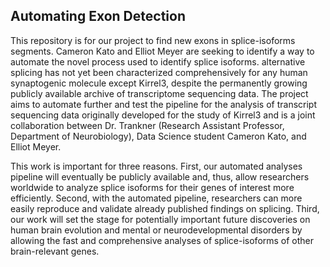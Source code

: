## Automating Exon Detection

This repository is for our project to find new exons in splice-isoforms segments. Cameron Kato and Elliot Meyer are seeking to identify a way to automate the novel process used to identify
splice isoforms. alternative splicing has not yet been characterized comprehensively for any human synaptogenic molecule except Kirrel3, despite the permanently growing publicly available archive 
of transcriptome sequencing data. The project aims to automate further and test the pipeline for the analysis of transcript sequencing data originally developed for the study of Kirrel3 and is a joint 
collaboration between Dr. Trankner (Research Assistant Professor, Department of Neurobiology), Data Science student Cameron Kato, and Elliot Meyer. 

This work is important for three reasons. First, our automated analyses pipeline will eventually be publicly available and, thus, allow researchers worldwide to analyze splice isoforms for their genes of 
interest more efficiently. Second, with the automated pipeline, researchers can more easily reproduce and validate already published findings on splicing. Third, our work will set the stage for potentially 
important future discoveries on human brain evolution and mental or neurodevelopmental disorders by allowing the fast and comprehensive analyses of splice-isoforms of other brain-relevant genes.


<!--

**Here are some ideas to get you started:**

🙋‍♀️ A short introduction - what is your organization all about?
🌈 Contribution guidelines - how can the community get involved?
👩‍💻 Useful resources - where can the community find your docs? Is there anything else the community should know?
🍿 Fun facts - what does your team eat for breakfast?
🧙 Remember, you can do mighty things with the power of [Markdown](https://docs.github.com/github/writing-on-github/getting-started-with-writing-and-formatting-on-github/basic-writing-and-formatting-syntax)
-->
